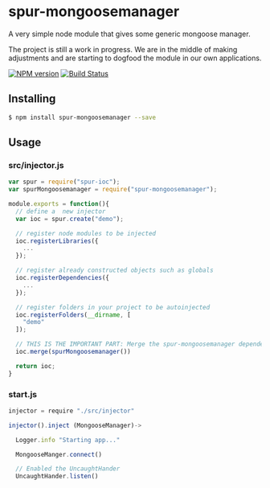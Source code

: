 # spur-mongoosemanager

A very simple node module that gives some generic mongoose manager.

The project is still a work in progress. We are in the middle of making adjustments and are starting to dogfood the module in our own applications.

[![NPM version](https://badge.fury.io/js/spur-mongoosemanager.png)](http://badge.fury.io/js/spur-mongoosemanager)
[![Build Status](https://travis-ci.org/opentable/spur-mongoosemanager.png?branch=master)](https://travis-ci.org/opentable/spur-mongoosemanager)

## Installing

```bash
$ npm install spur-mongoosemanager --save
```

## Usage

### src/injector.js

```javascript
var spur = require("spur-ioc");
var spurMongoosemanager = require("spur-mongoosemanager");

module.exports = function(){
  // define a  new injector
  var ioc = spur.create("demo");

  // register node modules to be injected
  ioc.registerLibraries({
    ...
  });

  // register already constructed objects such as globals
  ioc.registerDependencies({
    ...
  });

  // register folders in your project to be autoinjected
  ioc.registerFolders(__dirname, [
    "demo"
  ]);

  // THIS IS THE IMPORTANT PART: Merge the spur-mongoosemanager dependencies to your local container
  ioc.merge(spurMongoosemanager())

  return ioc;
}
```

### start.js

```javascript
injector = require "./src/injector"

injector().inject (MongooseManager)->

  Logger.info "Starting app..."

  MongooseManger.connect()

  // Enabled the UncaughtHander
  UncaughtHander.listen()
```

